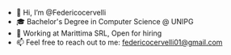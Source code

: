 - 👋 Hi, I’m @Federicocervelli
- 🎓 Bachelor's Degree in Computer Science @ UNIPG
- 💼 Working at Marittima SRL, Open for hiring
- 📫 Feel free to reach out to me: federicocervelli01@gmail.com
